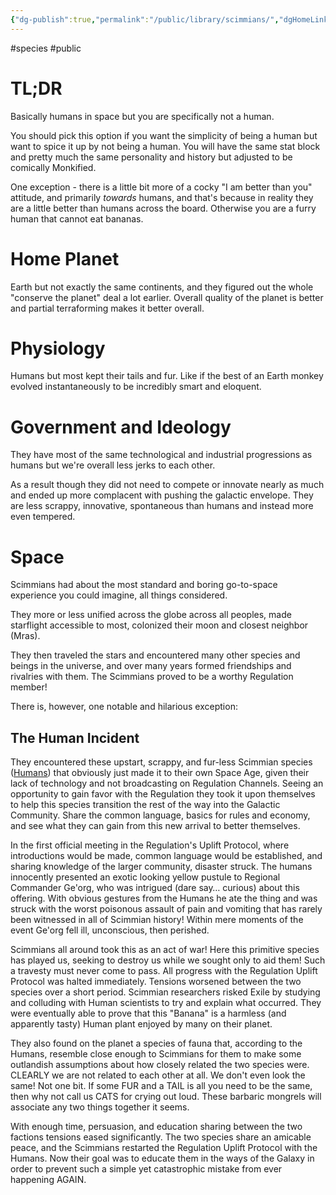 ```yaml
---
{"dg-publish":true,"permalink":"/public/library/scimmians/","dgHomeLink":true,"dgPassFrontmatter":false}
---
```


#species #public 
# TL;DR
Basically humans in space but you are specifically not a human.

You should pick this option if you want the simplicity of being a human but want to spice it up by not being a human. You will have the same stat block and pretty much the same personality and history but adjusted to be comically Monkified.

One exception - there is a little bit more of a cocky "I am better than you" attitude, and primarily _towards_ humans, and that's because in reality they are a little better than humans across the board. Otherwise you are a furry human that cannot eat bananas.

# Home Planet

Earth but not exactly the same continents, and they figured out the whole "conserve the planet" deal a lot earlier. Overall quality of the planet is better and partial terraforming makes it better overall.

# Physiology

Humans but most kept their tails and fur. Like if the best of an Earth monkey evolved instantaneously to be incredibly smart and eloquent.

# Government and Ideology

They have most of the same technological and industrial progressions as humans but we're overall less jerks to each other.

As a result though they did not need to compete or innovate nearly as much and ended up more complacent with pushing the galactic envelope. They are less scrappy, innovative, spontaneous than humans and instead more even tempered.

# Space

Scimmians had about the most standard and boring go-to-space experience you could imagine, all things considered.

They more or less unified across the globe across all peoples, made starflight accessible to most, colonized their moon and closest neighbor (Mras).

They then traveled the stars and encountered many other species and beings in the universe, and over many years formed friendships and rivalries with them. The Scimmians proved to be a worthy Regulation member!

There is, however, one notable and hilarious exception: 

## The Human Incident

They encountered these upstart, scrappy, and fur-less Scimmian species ([Humans](Humans)) that obviously just made it to their own Space Age, given their lack of technology and not broadcasting on Regulation Channels. Seeing an opportunity to gain favor with the Regulation they took it upon themselves to help this species transition the rest of the way into the Galactic Community. Share the common language, basics for rules and economy, and see what they can gain from this new arrival to better themselves.

In the first official meeting in the Regulation's Uplift Protocol, where introductions would be made, common language would be established, and sharing knowledge of the larger community, disaster struck. The humans innocently presented an exotic looking yellow pustule to Regional Commander Ge'org, who was intrigued (dare say… curious) about this offering. With obvious gestures from the Humans he ate the thing and was struck with the worst poisonous assault of pain and vomiting that has rarely been witnessed in all of Scimmian history! Within mere moments of the event Ge'org fell ill, unconscious, then perished. 

Scimmians all around took this as an act of war! Here this primitive species has played us, seeking to destroy us while we sought only to aid them! Such a travesty must never come to pass. All progress with the Regulation Uplift Protocol was halted immediately. Tensions worsened between the two species over a short period. Scimmian researchers risked Exile by studying and colluding with Human scientists to try and explain what occurred. They were eventually able to prove that this "Banana" is a harmless (and apparently tasty) Human plant enjoyed by many on their planet. 

They also found on the planet a species of fauna that, according to the Humans, resemble close enough to Scimmians for them to make some outlandish assumptions about how closely related the two species were. CLEARLY we are not related to each other at all. We don't even look the same! Not one bit. If some FUR and a TAIL is all you need to be the same, then why not call us CATS for crying out loud. These barbaric mongrels will associate any two things together it seems. 

With enough time, persuasion, and education sharing between the two factions tensions eased significantly. The two species share an amicable peace, and the Scimmians restarted the Regulation Uplift Protocol with the Humans. Now their goal was to educate them in the ways of the Galaxy in order to prevent such a simple yet catastrophic mistake from ever happening AGAIN.